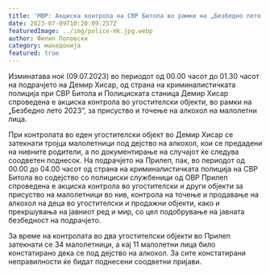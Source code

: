 ```yaml
---
title: 'МВР: Акциска контрола на СВР Битола во рамки на „Безбедно лето 2023“: затекнати малолетници во угостителски објекти по полноќ и под дејство на алкохол во Прилеп и Демир Хисар - 09 ЈУЛИ 2023'
date: 2023-07-09T10:20:09.257Z
featuredImage: ../img/police-mk.jpg.webp
author: Филип Поповски
category: македонија
featured: true
---
```

Изминатава ноќ (09.07.2023) во периодот од 00.00 часот до 01.30 часот на подрачјето на Демир Хисар, од страна на криминалистичката полиција при СВР Битола и Полициската станица Демир Хисар спроведена е акциска контрола во угостителски објекти, во рамки на „Безбедно лето 2023“, за присуство и точење на алкохол на малолетни лица.

При контролата во еден угостителски објект во Демир Хисар се затекнати тројца малолетници под дејство на алкохол, кои се предадени на нивните родители, а по документирање на случајот ќе следува соодветен поднесок. 
На подрачјето на Прилеп, пак, во периодот од 00.00 до 04.00 часот од страна на криминалистичката полиција на СВР Битола во содејство со полициски службеници од ОВР Прилеп спроведена е акциска контрола во угостителски и други објекти за присуство на малолетници во нив, контрола на точење и продавање на алкохол на деца во угостителски и продажни објекти, како и прекршувања на јавниот ред и мир, со цел подобрување на јавната безбедност на подрачјето.

За време на контролата во два угостителски објекти во Прилеп затекнати се 34 малолетници, а кај 11 малолетни лица било констатирано дека се под дејство на алкохол. За сите констатирани неправилности ќе бидат поднесени соодветни пријави. 
